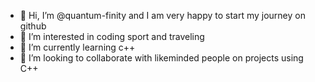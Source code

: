 - 👋 Hi, I’m @quantum-finity and I am very happy to start my journey on github
- 👀 I’m interested in coding sport and traveling
- 🌱 I’m currently learning c++
- 💞️ I’m looking to collaborate with likeminded people on projects using C++

<!---
quantum-finity/quantum-finity is a ✨ special ✨ repository because its `README.md` (this file) appears on your GitHub profile.
You can click the Preview link to take a look at your changes.
--->
